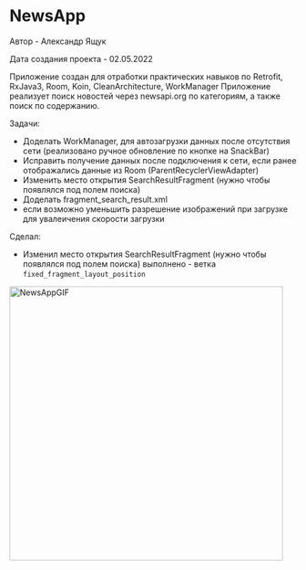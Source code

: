 # NewsApp
Автор - Александр Ящук

Дата создания проекта - 02.05.2022

Приложение создан для отработки практических навыков по Retrofit, RxJava3, Room, Koin, CleanArchitecture, WorkManager
Приложение реализует поиск новостей через newsapi.org по категориям, а также поиск по содержанию.

Задачи: 
 - Доделать WorkManager, для автозагрузки данных после отсутствия сети (реализовано ручное обновление по кнопке на SnackBar)
 - Исправить получение данных после подключения к сети, если ранее отображались данные из Room (ParentRecyclerViewAdapter)
 - Изменить место открытия SearchResultFragment (нужно чтобы появлялся под полем поиска)
 - Доделать fragment_search_result.xml
 - если возможно уменьшить разрешение изображений при загрузке для увалеичения скорости загрузки

Сделал:
 - Изменил место открытия SearchResultFragment (нужно чтобы появлялся под полем поиска) выполнено - ветка `fixed_fragment_layout_position`
 
<img src = "./NewsAppGIF .gif" alt="NewsAppGIF " height="480">
